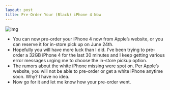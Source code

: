 ```yaml
---
layout: post
title: Pre-Order Your (Black) iPhone 4 Now
---
```

![img](http://media.idownloadblog.com/wp-content/uploads/2010/06/iPhone-4-Pre-Order.png)
* You can now pre-order your iPhone 4 now from Apple’s website, or you can reserve it for in-store pick up on June 24th.
* Hopefully you will have more luck than I did. I’ve been trying to pre-order a 32GB iPhone 4 for the last 30 minutes and I keep getting various error messages urging me to choose the in-store pickup option.
* The rumors about the white iPhone missing were spot on. Per Apple’s website, you will not be able to pre-order or get a white iPhone anytime soon. Why? I have no idea.
* Now go for it and let me know how your pre-order went.


